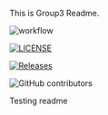 This is Group3 Readme.

![workflow](https://github.com/Pie3215/DevOps-group3/actions/workflows/main.yml/badge.svg)

[![LICENSE](https://img.shields.io/github/license/Pie3215/DevOps-group3.svg?style=flat-square)](https://github.com/Pie3215/DevOps-group3/blob/master/LICENSE)

[![Releases](https://img.shields.io/github/release/Pie3215/DevOps-group3/all.svg?style=flat-square)](https://github.com/Pie3215/DevOps-group3/releases)

![GitHub contributors](https://img.shields.io/github/contributors/Pie3215/DevOps-group3)


Testing readme

